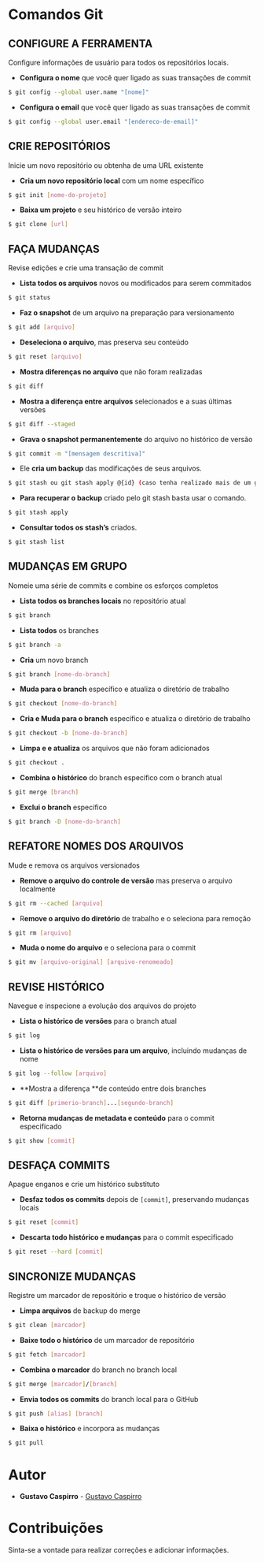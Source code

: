 # Comandos Git

## CONFIGURE A FERRAMENTA
Configure informações de usuário para todos os repositórios locais.

- **Configura o nome** que você quer ligado as suas transações de commit
```sh
$ git config --global user.name "[nome]"
```
- **Configura o email** que você quer ligado as suas transações de commit
```sh
$ git config --global user.email "[endereco-de-email]"
```

## CRIE REPOSITÓRIOS
Inicie um novo repositório ou obtenha de uma URL existente

- **Cria um novo repositório local** com um nome específico
```sh
$ git init [nome-do-projeto]
```
- **Baixa um projeto** e seu histórico de versão inteiro
```sh
$ git clone [url]
```

## FAÇA MUDANÇAS
Revise edições e crie uma transação de commit

- **Lista todos os arquivos** novos ou modificados para serem commitados
```sh
$ git status
```

- **Faz o snapshot** de um arquivo na preparação para versionamento
```sh
$ git add [arquivo]
```

- **Deseleciona o arquivo**, mas preserva seu conteúdo
```sh
$ git reset [arquivo]
```
- **Mostra diferenças no arquivo** que não foram realizadas
```sh
$ git diff
```
- **Mostra a diferença entre arquivos** selecionados e a suas últimas versões
```sh
$ git diff --staged
```
- **Grava o snapshot permanentemente** do arquivo no histórico de versão
```sh
$ git commit -m "[mensagem descritiva]"
```
- Ele **cria um backup** das modificações de seus arquivos.
```sh
$ git stash ou git stash apply @{id} (caso tenha realizado mais de um git stash)
```
- **Para recuperar o backup** criado pelo git stash basta usar o comando.
```sh
$ git stash apply
```
- **Consultar todos os stash’s** criados.
```sh
$ git stash list
```

## MUDANÇAS EM GRUPO
Nomeie uma série de commits e combine os esforços completos

- **Lista todos os branches locais** no repositório atual
```sh
$ git branch
```

- **Lista todos** os branches
```sh
$ git branch -a
```

- **Cria** um novo branch
```sh
$ git branch [nome-do-branch]
```

- **Muda para o branch** específico e atualiza o diretório de trabalho
```sh
$ git checkout [nome-do-branch]
```

- **Cria e Muda para o branch** específico e atualiza o diretório de trabalho
```sh
$ git checkout -b [nome-do-branch]
```

- **Limpa e e atualiza** os arquivos que não foram adicionados
```sh
$ git checkout .
```

- **Combina o histórico** do branch específico com o branch atual
```sh
$ git merge [branch]
```

- **Exclui o branch** específico
```sh
$ git branch -D [nome-do-branch]
```

## REFATORE NOMES DOS ARQUIVOS
Mude e remova os arquivos versionados

- **Remove o arquivo do controle de versão** mas preserva o arquivo localmente
```sh
$ git rm --cached [arquivo]
```

- R**emove o arquivo do diretório** de trabalho e o seleciona para remoção
```sh
$ git rm [arquivo]
```

- **Muda o nome do arquivo** e o seleciona para o commit
```sh
$ git mv [arquivo-original] [arquivo-renomeado]
```

## REVISE HISTÓRICO
Navegue e inspecione a evolução dos arquivos do projeto

- **Lista o histórico de versões** para o branch atual
```sh
$ git log
```

- **Lista o histórico de versões para um arquivo**, incluindo mudanças de nome
```sh
$ git log --follow [arquivo]
```

- **Mostra a diferença **de conteúdo entre dois branches
```sh
$ git diff [primerio-branch]...[segundo-branch]
```

- **Retorna mudanças de metadata e conteúdo** para o commit especificado
```sh
$ git show [commit]
```

## DESFAÇA COMMITS
Apague enganos e crie um histórico substituto

- **Desfaz todos os commits** depois de `[commit]`, preservando mudanças locais
```sh
$ git reset [commit]
```

- **Descarta todo histórico e mudanças** para o commit especificado
```sh
$ git reset --hard [commit]
```

## SINCRONIZE MUDANÇAS
Registre um marcador de repositório e troque o histórico de versão

- **Limpa arquivos** de backup do merge
```sh
$ git clean [marcador]
```

- **Baixe todo o histórico** de um marcador de repositório
```sh
$ git fetch [marcador]
```

- **Combina o marcador** do branch no branch local
```sh
$ git merge [marcador]/[branch]
```

- **Envia todos os commits** do branch local para o GitHub
```sh
$ git push [alias] [branch]
```

- **Baixa o histórico** e incorpora as mudanças
```sh
$ git pull
```

# Autor 

* **Gustavo Caspirro** - [Gustavo Caspirro](https://github.com/GustavoCaspirro)

# Contribuições
Sinta-se a vontade para realizar correções e adicionar informações.
